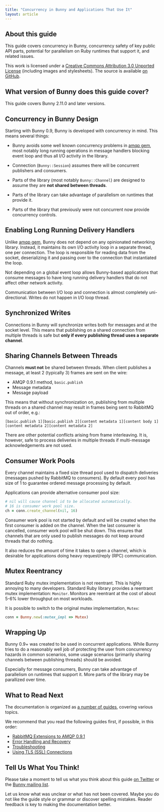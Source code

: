 ```yaml
---
title: "Concurrency in Bunny and Applications That Use It"
layout: article
---
```


## About this guide

This guide covers concurrency in Bunny, concurrency safety
of key public API parts, potential for parallelism on Ruby runtimes
that support it, and related issues.

This work is licensed under a <a rel="license"
href="http://creativecommons.org/licenses/by/3.0/">Creative Commons
Attribution 3.0 Unported License</a> (including images and
stylesheets). The source is available [on
GitHub](https://github.com/ruby-amqp/rubybunny.info).


## What version of Bunny does this guide cover?

This guide covers Bunny 2.11.0 and later versions.


## Concurrency in Bunny Design

Starting with Bunny 0.9, Bunny is developed with concurrency in mind.
This means several things:

 * Bunny avoids some well known concurrency problems in [amqp gem](http://rubyamqp.info),
   most notably long running operations in message handlers blocking event loop and thus all
   I/O activity in the library.

 * Connection (`Bunny::Session`) assumes there will be concurrent publishers
   and consumers.

 * Parts of the library (most notably `Bunny::Channel`) are designed to assume they are **not shared between threads**.

 * Parts of the library can take advantage of parallelism on runtimes that
   provide it.

 * Parts of the library that previously were not concurrent now provide
   concurrency controls.


## Enabling Long Running Delivery Handlers

Unlike [amqp gem](http://rubyamqp.info), Bunny does not depend on any
opinionated networking library. Instead, it maintains its own I/O
activity loop in a separate thread, one per connection. The loop is
responsible for reading data from the socket, deserializing it and
passing over to the connection that instantiated the loop.

Not depending on a global event loop allows Bunny-based applications
that consume messages to have long running delivery handlers that
do not affect other network activity.

Communication between I/O loop and connection is almost completely
uni-directional. Writes do not happen in I/O loop thread.


## Synchronized Writes

Connections in Bunny will synchronize writes both for messages
and at the socket level. This means that publishing on
a shared connection from multiple threads is safe but
**only if every publishing thread uses a separate channel**.


## Sharing Channels Between Threads

Channels **must not** be shared between threads.
When client publishes a message, at least 2 (typically 3) frames
are sent on the wire:

 * AMQP 0.9.1 method, `basic.publish`
 * Message metadata
 * Message payload

This means that without synchronization on, publishing from multiple
threads on a shared channel may result in frames being sent
to RabbitMQ out of order, e.g.:

```
[basic.publish 1][basic.publish 2][content metadata 1][content body 1][content metadata 2][content metadata 2]
```

There are other potential conflicts arising from frame interleaving.
It is, however, safe to process deliveries in multiple threads
if multi-message acknowledgements are not used.


## Consumer Work Pools

Every channel maintains a fixed size thread pool used to dispatch
deliveries (messages pushed by RabbitMQ to consumers). By default
every pool has size of 1 to guarantee ordered message processing
by default.

Applications can provide alternative consumer pool size:

``` ruby
# nil will cause channel id to be allocated automatically.
# 16 is consumer work pool size.
ch = conn.create_channel(nil, 16)
```

Consumer work pool is not started by default and will be
created when the first consumer is added on the channel.
When the last consumer is cancelled, consumer work pool
will be shut down. This ensures that channels that
are only used to publish messages do not keep around threads
that do nothing.

It also reduces the amount of time it takes to open
a channel, which is desirable for applications doing
heavy request/reply (RPC) communication.


## Mutex Reentrancy

Standard Ruby mutex implementation is not reentrant. This is highly
annoying to many developers. Standard Ruby library provides
a reentrant mutex implementation: `Monitor`. Monitors are reentrant
at the cost of about 5-6% lower throughput on most workloads.

It is possible to switch to the original mutex implementation, `Mutex`:

``` ruby
conn = Bunny.new(:mutex_impl => Mutex)
```



## Wrapping Up

Bunny 0.9+ was created to be used in concurrent applications. While
Bunny tries to do a reasonably well job of protecting the user from
concurrency hazards in common scenarios, some usage scenarios
(primarily sharing channels between publishing threads) should
be avoided.

Especially for message consumers, Bunny can take advantage of
parallelism on runtimes that support it. More parts of the library
may be parallized over time.


## What to Read Next

The documentation is organized as [a number of
guides](/articles/guides.html), covering various topics.

We recommend that you read the following guides first, if possible, in
this order:

 * [RabbitMQ Extensions to AMQP 0.9.1](/articles/rabbitmq_extensions.html)
 * [Error Handling and Recovery](/articles/error_handling.html)
 * [Troubleshooting](/articles/troubleshooting.html)
 * [Using TLS (SSL) Connections](/articles/tls.html)



## Tell Us What You Think!

Please take a moment to tell us what you think about this guide [on
Twitter](http://twitter.com/rubyamqp) or the [Bunny mailing
list](https://groups.google.com/forum/#!forum/ruby-amqp).

Let us know what was unclear or what has not been covered. Maybe you
do not like the guide style or grammar or discover spelling
mistakes. Reader feedback is key to making the documentation better.
